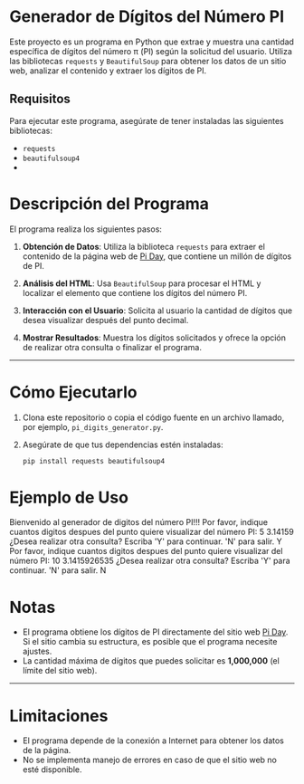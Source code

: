 # Generador de Dígitos del Número PI

Este proyecto es un programa en Python que extrae y muestra una cantidad específica de dígitos del número π (PI) según la solicitud del usuario. Utiliza las bibliotecas `requests` y `BeautifulSoup` para obtener los datos de un sitio web, analizar el contenido y extraer los dígitos de PI.

## Requisitos

Para ejecutar este programa, asegúrate de tener instaladas las siguientes bibliotecas:

- `requests`
- `beautifulsoup4`
- 
# Descripción del Programa

El programa realiza los siguientes pasos:

1. **Obtención de Datos**: Utiliza la biblioteca `requests` para extraer el contenido de la página web de [Pi Day](https://www.piday.org/million/), que contiene un millón de dígitos de PI.

2. **Análisis del HTML**: Usa `BeautifulSoup` para procesar el HTML y localizar el elemento que contiene los dígitos del número PI.

3. **Interacción con el Usuario**: Solicita al usuario la cantidad de dígitos que desea visualizar después del punto decimal.

4. **Mostrar Resultados**: Muestra los dígitos solicitados y ofrece la opción de realizar otra consulta o finalizar el programa.

---

# Cómo Ejecutarlo

1. Clona este repositorio o copia el código fuente en un archivo llamado, por ejemplo, `pi_digits_generator.py`.

2. Asegúrate de que tus dependencias estén instaladas:

   ```bash
   pip install requests beautifulsoup4
# Ejemplo de Uso
Bienvenido al generador de digitos del número PI!!!
Por favor, indique cuantos digitos despues del punto quiere visualizar del número PI: 5
3.14159
¿Desea realizar otra consulta? Escriba 'Y' para continuar. 'N' para salir. Y
Por favor, indique cuantos digitos despues del punto quiere visualizar del número PI: 10
3.1415926535
¿Desea realizar otra consulta? Escriba 'Y' para continuar. 'N' para salir. N

# Notas

- El programa obtiene los dígitos de PI directamente del sitio web [Pi Day](https://www.piday.org/million/). Si el sitio cambia su estructura, es posible que el programa necesite ajustes.
- La cantidad máxima de dígitos que puedes solicitar es **1,000,000** (el límite del sitio web).

---

# Limitaciones

- El programa depende de la conexión a Internet para obtener los datos de la página.
- No se implementa manejo de errores en caso de que el sitio web no esté disponible.
